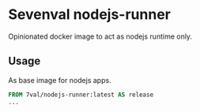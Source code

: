 # Sevenval nodejs-runner

Opinionated docker image to act as nodejs runtime only.

## Usage

As base image for nodejs apps.

```Dockerfile
FROM 7val/nodejs-runner:latest AS release
...
```
